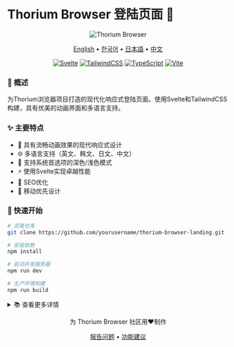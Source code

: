 # Thorium Browser 登陆页面 🚀

<div align="center">
  
![Thorium Browser](https://github.com/user-attachments/assets/974bc85e-926f-4069-9fa7-2de2d55c3620)

<p align="center">
  <a href="README.md">English</a> •
  <a href="README.ko.md">한국어</a> •
  <a href="README.ja.md">日本語</a> •
  <a href="README.zh.md">中文</a>
</p>

[![Svelte](https://img.shields.io/badge/Built%20with-Svelte-FF3E00?style=for-the-badge&logo=svelte)](https://svelte.dev)
[![TailwindCSS](https://img.shields.io/badge/Styled%20with-TailwindCSS-38B2AC?style=for-the-badge&logo=tailwind-css)](https://tailwindcss.com)
[![TypeScript](https://img.shields.io/badge/Written%20in-TypeScript-3178C6?style=for-the-badge&logo=typescript)](https://www.typescriptlang.org)
[![Vite](https://img.shields.io/badge/Built%20with-Vite-646CFF?style=for-the-badge&logo=vite)](https://vitejs.dev)

</div>

### 🌟 概述

为Thorium浏览器项目打造的现代化响应式登陆页面。使用Svelte和TailwindCSS构建，具有优美的动画界面和多语言支持。

### ✨ 主要特点

- 🎨 具有流畅动画效果的现代响应式设计
- 🌐 多语言支持（英文、韩文、日文、中文）
- 🌙 支持系统首选项的深色/浅色模式
- ⚡ 使用Svelte实现卓越性能
- 🎯 SEO优化
- 📱 移动优先设计

### 🚀 快速开始

```bash
# 克隆仓库
git clone https://github.com/yourusername/thorium-browser-landing.git

# 安装依赖
npm install

# 启动开发服务器
npm run dev

# 生产环境构建
npm run build
```

<details>
<summary>📚 查看更多详情</summary>

### 🛠 技术栈
- **框架:** Svelte
- **样式:** TailwindCSS
- **图标:** Lucide Icons
- **构建工具:** Vite
- **语言:** TypeScript

### 🤝 贡献
欢迎贡献！请查看我们的[贡献指南](CONTRIBUTING.md)。

### 📝 许可证
MIT许可证 - 详情请见[LICENSE](LICENSE)文件。

</details>

<div align="center">
  
为 Thorium Browser 社区用❤️制作

[报告问题](https://github.com/yourusername/thorium-browser-landing/issues) • [功能建议](https://github.com/yourusername/thorium-browser-landing/issues)

</div>
